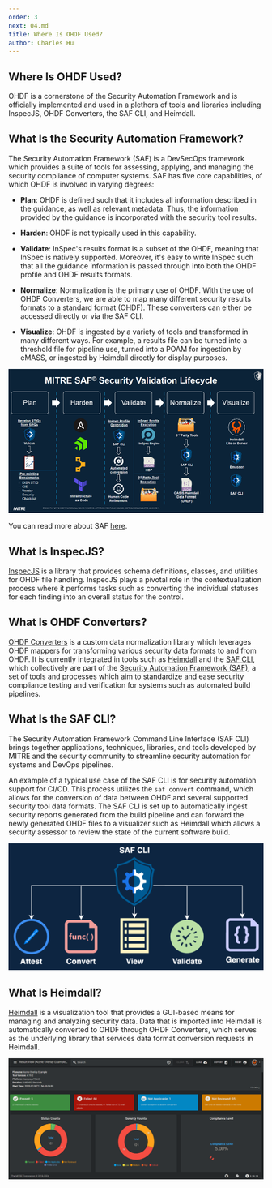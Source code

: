 ```yaml
---
order: 3
next: 04.md
title: Where Is OHDF Used?
author: Charles Hu
---
```


## Where Is OHDF Used?

OHDF is a cornerstone of the Security Automation Framework and is officially implemented and used in a plethora of tools and libraries including InspecJS, OHDF Converters, the SAF CLI, and Heimdall.

## What Is the Security Automation Framework?

The Security Automation Framework (SAF) is a DevSecOps framework which provides a suite of tools for assessing, applying, and managing the security compliance of computer systems. SAF has five core capabilities, of which OHDF is involved in varying degrees:

- **Plan**: OHDF is defined such that it includes all information described in the guidance, as well as relevant metadata. Thus, the information provided by the guidance is incorporated with the security tool results.

- **Harden**: OHDF is not typically used in this capability.

- **Validate**: InSpec's results format is a subset of the OHDF, meaning that InSpec is natively supported. Moreover, it's easy to write InSpec such that all the guidance information is passed through into both the OHDF profile and OHDF results formats.

- **Normalize**: Normalization is the primary use of OHDF. With the use of OHDF Converters, we are able to map many different security results formats to a standard format (OHDF). These converters can either be accessed directly or via the SAF CLI.

- **Visualize**: OHDF is ingested by a variety of tools and transformed in many different ways. For example, a results file can be turned into a threshold file for pipeline use, turned into a POAM for ingestion by eMASS, or ingested by Heimdall directly for display purposes.

![](./img/saf_security_validation_lifecycle.png)

You can read more about SAF [here](../user/03.md).

## What Is InspecJS?

[InspecJS](https://github.com/mitre/heimdall2/tree/master/libs/inspecjs) is a library that provides schema definitions, classes, and utilities for OHDF file handling. InspecJS plays a pivotal role in the contextualization process where it performs tasks such as converting the individual statuses for each finding into an overall status for the control.

## What Is OHDF Converters?

[OHDF Converters](https://github.com/mitre/heimdall2/tree/master/libs/hdf-converters) is a custom data normalization library which leverages OHDF mappers for transforming various security data formats to and from OHDF. It is currently integrated in tools such as [Heimdall](https://github.com/mitre/heimdall2) and the [SAF CLI](https://github.com/mitre/saf), which collectively are part of the [Security Automation Framework (SAF)](https://saf.mitre.org/#/), a set of tools and processes which aim to standardize and ease security compliance testing and verification for systems such as automated build pipelines.

## What Is the SAF CLI?

The Security Automation Framework Command Line Interface (SAF CLI) brings together applications, techniques, libraries, and tools developed by MITRE and the security community to streamline security automation for systems and DevOps pipelines.

An example of a typical use case of the SAF CLI is for security automation support for CI/CD. This process utilizes the `saf convert` command, which allows for the conversion of data between OHDF and several supported security tool data formats. The SAF CLI is set up to automatically ingest security reports generated from the build pipeline and can forward the newly generated OHDF files to a visualizer such as Heimdall which allows a security assessor to review the state of the current software build.

![SAF CLI Utility Overview](./img/saf_cli_features.png)

## What Is Heimdall?

[Heimdall](https://github.com/mitre/heimdall2) is a visualization tool that provides a GUI-based means for managing and analyzing security data. Data that is imported into Heimdall is automatically converted to OHDF through OHDF Converters, which serves as the underlying library that services data format conversion requests in Heimdall.

![An instance of Heimdall visualizing a security result set](./img/heimdall_view.png)
